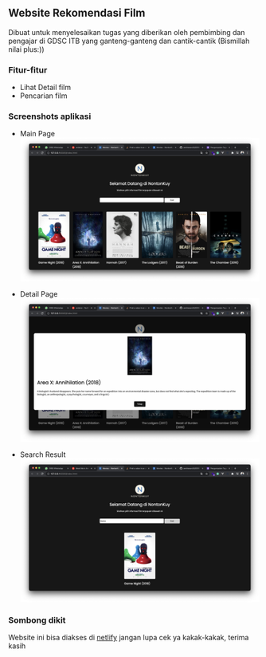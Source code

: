 ## Website Rekomendasi Film
Dibuat untuk menyelesaikan tugas yang diberikan oleh pembimbing dan pengajar di GDSC ITB yang ganteng-ganteng dan cantik-cantik (Bismillah nilai plus:))

### Fitur-fitur
* Lihat Detail film
* Pencarian film

### Screenshots aplikasi
* Main Page
![Main-Page](./assets/images/screenshots/main-page.png)

* Detail Page
![Detail-Page](./assets/images/screenshots/detail-page.png)

* Search Result
![Search-Result](./assets/images/screenshots/search-result.png)

### Sombong dikit
Website ini bisa diakses di [netlify](https://nontonkuy.netlify.app) jangan lupa cek ya kakak-kakak, terima kasih
